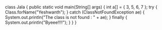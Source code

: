 class Jala {
	public static void main(String[] args) {
		int a[] = { 3, 5, 6, 7 };
		try {
			Class.forName("Yeshwanth");
		} catch (ClassNotFoundException ae) {
			System.out.println("The class is not found : " + ae);
		} finally {
			System.out.println("Byeee!!!!");
		}
	}
}
